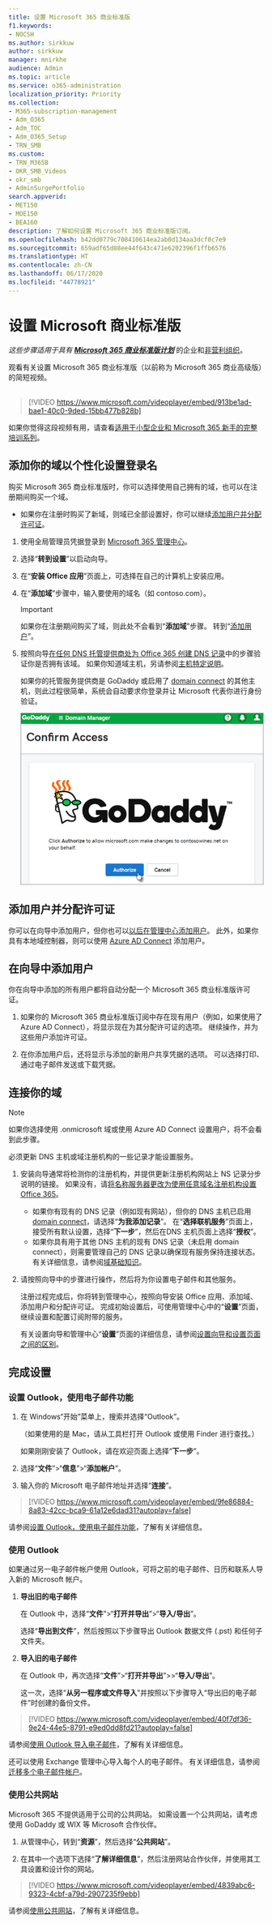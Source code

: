 ```yaml
---
title: 设置 Microsoft 365 商业标准版
f1.keywords:
- NOCSH
ms.author: sirkkuw
author: sirkkuw
manager: mnirkhe
audience: Admin
ms.topic: article
ms.service: o365-administration
localization_priority: Priority
ms.collection:
- M365-subscription-management
- Adm_O365
- Adm_TOC
- Adm_O365_Setup
- TRN_SMB
ms.custom:
- TRN_M365B
- OKR_SMB_Videos
- okr_smb
- AdminSurgePortfolio
search.appverid:
- MET150
- MOE150
- BEA160
description: 了解如何设置 Microsoft 365 商业标准版订阅。
ms.openlocfilehash: b42dd0779c708410614ea2ab0d134aa3dcf0c7e9
ms.sourcegitcommit: 659adf65d88ee44f643c471e6202396f1ffb6576
ms.translationtype: HT
ms.contentlocale: zh-CN
ms.lasthandoff: 06/17/2020
ms.locfileid: "44778921"
---
```

# <a name="set-up-microsoft-business-standard"></a>设置 Microsoft 商业标准版
  
 *这些步骤适用于具有 **[Microsoft 365 商业标准版计划](https://go.microsoft.com/fwlink/p/?LinkId=627220)*** 的企业和[非营利组织](https://go.microsoft.com/fwlink/p/?LinkId=627221)。

观看有关设置 Microsoft 365 商业标准版（以前称为 Microsoft 365 商业高级版）的简短视频。<br><br>

> [!VIDEO https://www.microsoft.com/videoplayer/embed/913be1ad-bae1-40c0-9ded-15bb477b828b]

如果你觉得这段视频有用，请查看[适用于小型企业和 Microsoft 365 新手的完整培训系列](https://support.microsoft.com/office/6ab4bbcd-79cf-4000-a0bd-d42ce4d12816)。

## <a name="add-your-domain-to-personalize-sign-in"></a>添加你的域以个性化设置登录名

购买 Microsoft 365 商业标准版时，你可以选择使用自己拥有的域，也可以在注册期间购买一个域。

- 如果你在注册时购买了新域，则域已全部设置好，你可以继续[添加用户并分配许可证](#add-users-and-assign-licenses)。

1. 使用全局管理员凭据登录到 [Microsoft 365 管理中心](https://admin.microsoft.com)。 

2. 选择“**转到设置**”以启动向导。

3. 在“**安装 Office 应用**”页面上，可选择在自己的计算机上安装应用。
    
4. 在“**添加域**”步骤中，输入要使用的域名（如 contoso.com）。

    > [!IMPORTANT]
    > 如果你在注册期间购买了域，则此处不会看到“**添加域**”步骤。 转到“[添加用户](#add-users-and-assign-licenses)”。

    
4. 按照向导[在任何 DNS 托管提供商处为 Office 365 创建 DNS 记录](https://docs.microsoft.com/office365/admin/get-help-with-domains/create-dns-records-at-any-dns-hosting-provider)中的步骤验证你是否拥有该域。 如果你知道域主机，另请参阅[主机特定说明](https://docs.microsoft.com/office365/admin/get-help-with-domains/set-up-your-domain-host-specific-instructions)。

    如果你的托管服务提供商是 GoDaddy 或启用了 [domain connect](https://docs.microsoft.com/office365/admin/get-help-with-domains/domain-connect) 的其他主机，则此过程很简单，系统会自动要求你登录并让 Microsoft 代表你进行身份验证。

    ![在 GoDaddy“确认访问”页面上，选择“授权”。](../../media/godaddyauth.png)

## <a name="add-users-and-assign-licenses"></a>添加用户并分配许可证

你可以在向导中添加用户，但你也可以[以后在管理中心添加用户](../add-users/add-users.md)。 此外，如果你具有本地域控制器，则可以使用 [Azure AD Connect](https://docs.microsoft.com/azure/active-directory/hybrid/how-to-connect-install-express) 添加用户。

## <a name="add-users-in-the-wizard"></a>在向导中添加用户

你在向导中添加的所有用户都将自动分配一个 Microsoft 365 商业标准版许可证。

1. 如果你的 Microsoft 365 商业标准版订阅中存在现有用户（例如，如果使用了 Azure AD Connect），将显示现在为其分配许可证的选项。 继续操作，并为这些用户添加许可证。

2. 在你添加用户后，还将显示与添加的新用户共享凭据的选项。 可以选择打印、通过电子邮件发送或下载凭据。

## <a name="connect-your-domain"></a>连接你的域

> [!NOTE]
> 如果你选择使用 .onmicrosoft 域或使用 Azure AD Connect 设置用户，将不会看到此步骤。
  
必须更新 DNS 主机或域注册机构的一些记录才能设置服务。
  
1. 安装向导通常将检测你的注册机构，并提供更新注册机构网站上 NS 记录分步说明的链接。 如果没有，请[将名称服务器更改为使用任意域名注册机构设置 Office 365](https://docs.microsoft.com/microsoft-365/admin/get-help-with-domains/change-nameservers-at-any-domain-registrar)。 

    - 如果你有现有的 DNS 记录（例如现有网站），但你的 DNS 主机已启用 [domain connect](https://docs.microsoft.com/office365/admin/get-help-with-domains/domain-connect)，请选择“**为我添加记录**”。 在“**选择联机服务**”页面上，接受所有默认设置，选择“**下一步**”，然后在DNS 主机页面上选择“**授权**”。
    - 如果你具有用于其他 DNS 主机的现有 DNS 记录（未启用 domain connect），则需要管理自己的 DNS 记录以确保现有服务保持连接状态。 有关详细信息，请参阅[域基础知识](https://docs.microsoft.com/office365/admin/get-help-with-domains/dns-basics)。

2. 请按照向导中的步骤进行操作，然后将为你设置电子邮件和其他服务。

    注册过程完成后，你将转到管理中心，按照向导安装 Office 应用、添加域、添加用户和分配许可证。 完成初始设置后，可使用管理中心中的“**设置**”页面，继续设置和配置订阅附带的服务。

    有关设置向导和管理中心“**设置**”页面的详细信息，请参阅[设置向导和设置页面之间的区别](o365-setup-wizard-and-setup-page.md)。

## <a name="finish-setting-up"></a>完成设置

### <a name="set-up-outlook-for-email"></a>设置 Outlook，使用电子邮件功能

1. 在 Windows“开始”菜单上，搜索并选择“Outlook”。

    （如果使用的是 Mac，请从工具栏打开 Outlook 或使用 Finder 进行查找。）

    如果刚刚安装了 Outlook，请在欢迎页面上选择“**下一步**”。

2. 选择“**文件**”\>“**信息**”\>“**添加帐户**”。

3. 输入你的 Microsoft 电子邮件地址并选择“**连接**”。

> [!VIDEO https://www.microsoft.com/videoplayer/embed/9fe86884-8a83-42cc-bca9-61a12e6dad31?autoplay=false]
  
请参阅[设置 Outlook，使用电子邮件功能](https://support.microsoft.com/office/f5bf0cd1-e1f3-4b0d-a022-ecab17efe86f)，了解有关详细信息。
  
### <a name="import-email"></a>使用 Outlook

如果通过另一电子邮件帐户使用 Outlook，可将之前的电子邮件、日历和联系人导入新的 Microsoft 帐户。
  
1. **导出旧的电子邮件**

    在 Outlook 中，选择“**文件**”\>“**打开并导出**”\>“**导入/导出**”。

    选择“**导出到文件**”，然后按照以下步骤导出 Outlook 数据文件 (.pst) 和任何子文件夹。

2. **导入旧的电子邮件**

    在 Outlook 中，再次选择“**文件**”\>“**打开并导出**”\>>“**导入/导出**”。

    这一次，选择“**从另一程序或文件导入**”并按照以下步骤导入“导出旧的电子邮件”时创建的备份文件。

> [!VIDEO https://www.microsoft.com/videoplayer/embed/40f7df36-9e24-44e5-8791-e9ed0dd8fd21?autoplay=false]
  
请参阅[使用 Outlook 导入电子邮件](https://support.microsoft.com/office/6a3771d4-4c1d-4a25-92a6-0b8e476335de)，了解有关详细信息。

还可以使用 Exchange 管理中心导入每个人的电子邮件。 有关详细信息，请参阅[迁移多个电子邮件帐户](https://docs.microsoft.com/Exchange/mailbox-migration/mailbox-migration)。
  
### <a name="use-a-public-website"></a>使用公共网站

Microsoft 365 不提供适用于公司的公共网站。 如需设置一个公共网站，请考虑使用 GoDaddy 或 WIX 等 Microsoft 合作伙伴。
  
1. 从管理中心，转到“**资源**”，然后选择“**公共网站**”。

2. 在其中一个选项下选择“**了解详细信息**”，然后注册网站合作伙伴，并使用其工具设置和设计你的网站。

> [!VIDEO https://www.microsoft.com/videoplayer/embed/4839abc6-9323-4cbf-a79d-2907235f9ebb]

请参阅[使用公共网站](https://support.microsoft.com/office/3325d50e-d131-403c-a278-7f3296fe33a9)，了解有关详细信息。